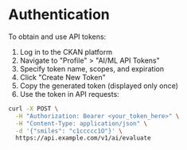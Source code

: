# Authentication

To obtain and use API tokens:

1. Log in to the CKAN platform
2. Navigate to "Profile" > "AI/ML API Tokens"
3. Specify token name, scopes, and expiration
4. Click "Create New Token"
5. Copy the generated token (displayed only once)
6. Use the token in API requests:

```bash
curl -X POST \
  -H "Authorization: Bearer <your_token_here>" \
  -H "Content-Type: application/json" \
  -d '{"smiles": "c1ccccc1O"}' \
  https://api.example.com/v1/ai/evaluate
```